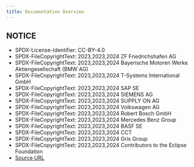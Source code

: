 ```yaml
---
title: Documentation Overview
---
```


## NOTICE

- SPDX-License-Identifier: CC-BY-4.0
- SPDX-FileCopyrightText: 2023,2023,2024 ZF Friedrichshafen AG
- SPDX-FileCopyrightText: 2023,2023,2024 Bayerische Motoren Werke Aktiengesellschaft (BMW AG)
- SPDX-FileCopyrightText: 2023,2023,2024 T-Systems International GmbH
- SPDX-FileCopyrightText: 2023,2023,2024 SAP SE
- SPDX-FileCopyrightText: 2023,2023,2024 SIEMENS AG
- SPDX-FileCopyrightText: 2023,2023,2024 SUPPLY ON AG
- SPDX-FileCopyrightText: 2023,2023,2024 Volkswagen AG
- SPDX-FileCopyrightText: 2023,2023,2024 Robert Bosch GmbH
- SPDX-FileCopyrightText: 2023,2023,2024 Mercedes Benz Group
- SPDX-FileCopyrightText: 2023,2023,2024 BASF SE
- SPDX-FileCopyrightText: 2023,2023,2024 CCT
- SPDX-FileCopyrightText: 2023,2023,2024 Gris Group
- SPDX-FileCopyrightText: 2023,2023,2024 Contributors to the Eclipse Foundation
- [Source URL](https://github.com/eclipse-tractusx/eclipse-tractusx.github.io/tree/main/docs-kits/kits/PCF%20Exchange%20Kit)
